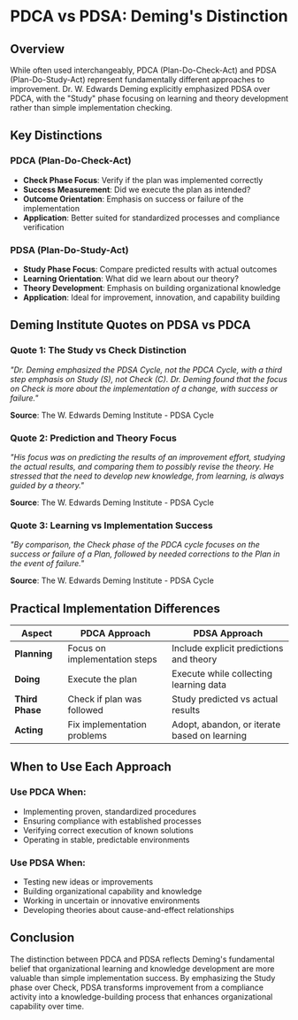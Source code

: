 # PDCA vs PDSA: Deming's Distinction

## Overview
While often used interchangeably, PDCA (Plan-Do-Check-Act) and PDSA (Plan-Do-Study-Act) represent fundamentally different approaches to improvement. Dr. W. Edwards Deming explicitly emphasized PDSA over PDCA, with the "Study" phase focusing on learning and theory development rather than simple implementation checking.

## Key Distinctions

### PDCA (Plan-Do-Check-Act)
- **Check Phase Focus**: Verify if the plan was implemented correctly  
- **Success Measurement**: Did we execute the plan as intended?
- **Outcome Orientation**: Emphasis on success or failure of the implementation
- **Application**: Better suited for standardized processes and compliance verification

### PDSA (Plan-Do-Study-Act)  
- **Study Phase Focus**: Compare predicted results with actual outcomes
- **Learning Orientation**: What did we learn about our theory?
- **Theory Development**: Emphasis on building organizational knowledge
- **Application**: Ideal for improvement, innovation, and capability building

## Deming Institute Quotes on PDSA vs PDCA

### Quote 1: The Study vs Check Distinction
*"Dr. Deming emphasized the PDSA Cycle, not the PDCA Cycle, with a third step emphasis on Study (S), not Check (C). Dr. Deming found that the focus on Check is more about the implementation of a change, with success or failure."*

**Source**: The W. Edwards Deming Institute - PDSA Cycle

### Quote 2: Prediction and Theory Focus  
*"His focus was on predicting the results of an improvement effort, studying the actual results, and comparing them to possibly revise the theory. He stressed that the need to develop new knowledge, from learning, is always guided by a theory."*

**Source**: The W. Edwards Deming Institute - PDSA Cycle

### Quote 3: Learning vs Implementation Success
*"By comparison, the Check phase of the PDCA cycle focuses on the success or failure of a Plan, followed by needed corrections to the Plan in the event of failure."*

**Source**: The W. Edwards Deming Institute - PDSA Cycle

## Practical Implementation Differences

| Aspect | PDCA Approach | PDSA Approach |
|--------|---------------|---------------|
| **Planning** | Focus on implementation steps | Include explicit predictions and theory |
| **Doing** | Execute the plan | Execute while collecting learning data |
| **Third Phase** | Check if plan was followed | Study predicted vs actual results |
| **Acting** | Fix implementation problems | Adopt, abandon, or iterate based on learning |

## When to Use Each Approach

### Use PDCA When:
- Implementing proven, standardized procedures
- Ensuring compliance with established processes  
- Verifying correct execution of known solutions
- Operating in stable, predictable environments

### Use PDSA When:
- Testing new ideas or improvements
- Building organizational capability and knowledge
- Working in uncertain or innovative environments
- Developing theories about cause-and-effect relationships

## Conclusion
The distinction between PDCA and PDSA reflects Deming's fundamental belief that organizational learning and knowledge development are more valuable than simple implementation success. By emphasizing the Study phase over Check, PDSA transforms improvement from a compliance activity into a knowledge-building process that enhances organizational capability over time.